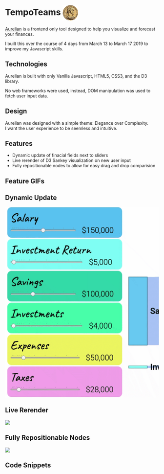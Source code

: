 TempoTeams <img src="https://github.com/zkevinbai/Aurelian/blob/master/assets/favicon.png" alt="Aurelian Logo" align="center" height="50px" />
======


[Aurelian](https://zkevinbai.github.io/Aurelian/) is a frontend only tool designed to help you visualize and forecast your finances.

I built this over the course of 4 days from March 13 to March 17 2019 to improve my Javascript skills.

Technologies
---
Aurelian is built with only Vanilla Javascript, HTML5, CSS3, and the D3 library.

No web frameworks were used, instead, DOM manipulation was used to fetch user input data. 

Design
---
Aurelian was designed with a simple theme: Elegance over Complexity.  
I want the user experience to be seemless and intuitive.

Features
---
* Dynamic update of finacial fields next to sliders
* Live rerender of D3 Sankey visualization on new user input
* Fully repositionable nodes to allow for easy drag and drop comparision

Feature GIFs
---
## Dynamic Update
<img src="https://github.com/zkevinbai/Aurelian/blob/master/assets/gifs/dynamicUpdate.gif" align="center"/>

## Live Rerender
<img src="https://github.com/zkevinbai/Aurelian/blob/master/assets/gifs/liveRender.gif" align="center"/>

## Fully Repositionable Nodes
<img src="https://github.com/zkevinbai/Aurelian/blob/master/assets/gifs/dragAndDrop.gif" align="center"/>

Code Snippets
---
